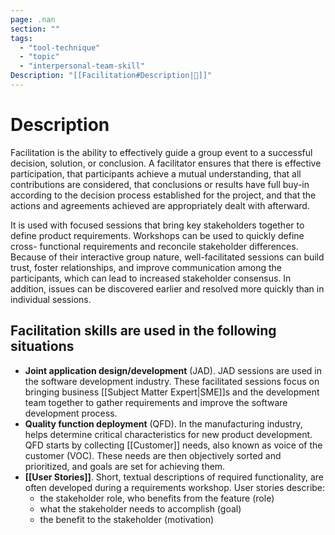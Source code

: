 ```yaml
---
page: .nan
section: ""
tags:
  - "tool-technique"
  - "topic"
  - "interpersonal-team-skill"
Description: "[[Facilitation#Description|📝]]"
---
```

# Description
Facilitation is the ability to effectively guide a group event to a successful decision, solution, or conclusion. A facilitator ensures that there is effective participation, that participants achieve a mutual understanding, that all contributions are considered, that conclusions or results have full buy-in according to the decision process established for the project, and that the actions and agreements achieved are appropriately dealt with afterward.

It is used with focused sessions that bring key stakeholders together to define product requirements. Workshops can be used to quickly define cross- functional requirements and reconcile stakeholder differences. Because of their interactive group nature, well-facilitated sessions can build trust, foster relationships, and improve communication among the participants, which can lead to increased stakeholder consensus. In addition, issues can be discovered earlier and resolved more quickly than in individual sessions.
## Facilitation skills are used in the following situations
- **Joint application design/development** (JAD). JAD sessions are used in the software development industry. These facilitated sessions focus on bringing business [[Subject Matter Expert|SME]]s and the development team together to gather requirements and improve the software development process.
- **Quality function deployment** (QFD). In the manufacturing industry, helps determine critical characteristics for new product development. QFD starts by collecting [[Customer]] needs, also known as voice of the customer (VOC). These needs are then objectively sorted and prioritized, and goals are set for achieving them.
- **[[User Stories]]**. Short, textual descriptions of required functionality, are often developed during a requirements workshop. User stories describe:
	- the stakeholder role, who benefits from the feature (role)
	- what the stakeholder needs to accomplish (goal)
	- the benefit to the stakeholder (motivation)
